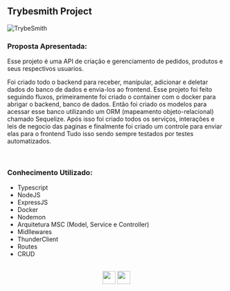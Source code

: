 ## Trybesmith Project

![TrybeSmith](https://cronicasrpg.com.br/wp-content/uploads/2015/07/Armas2.jpg)


### Proposta Apresentada: 

Esse projeto é uma API de criação e gerenciamento de pedidos, produtos e seus respectivos usuarios. 
</br>

Foi criado todo o backend para receber, manipular, adicionar e deletar dados do banco de dados e envia-los ao frontend.
Esse projeto foi feito seguindo fluxos, primeiramente foi criado o container com o docker para abrigar o backend, banco de dados.
Então foi criado os modelos para acessar esse banco utilizando um ORM (mapeamento objeto-relacional) chamado Sequelize.
Após isso foi criado todos os serviços, interações e leis de negocio das paginas e finalmente foi criado um controle para enviar elas para o frontend
Tudo isso sendo sempre testados por testes automatizados.

</br>

### Conhecimento Utilizado: 

- Typescript </br>
- NodeJS </br>
- ExpressJS </br>
- Docker </br>
- Nodemon </br>
- Arquitetura MSC (Model, Service e Controller) </br>
- Midllewares </br>
- ThunderClient </br>
- Routes </br>
- CRUD </br>

 </br>
<div align="center"> 
<a href="https://www.linkedin.com/in/lennon-xavier/" rel="nofollow"><img src="https://camo.githubusercontent.com/c00f87aeebbec37f3ee0857cc4c20b21fefde8a96caf4744383ebfe44a47fe3f/68747470733a2f2f696d672e736869656c64732e696f2f62616467652f2d4c696e6b6564496e2d2532333030373742353f7374796c653d666f722d7468652d6261646765266c6f676f3d6c696e6b6564696e266c6f676f436f6c6f723d7768697465" height="30px" data-canonical-src="https://img.shields.io/badge/-LinkedIn-%230077B5?style=for-the-badge&amp;logo=linkedin&amp;logoColor=white" style="max-width: 100%;"></a>
<a href="mailto:lennon_lxs@hotmail.com"><img src="https://camo.githubusercontent.com/571384769c09e0c66b45e39b5be70f68f552db3e2b2311bc2064f0d4a9f5983b/68747470733a2f2f696d672e736869656c64732e696f2f62616467652f476d61696c2d4431343833363f7374796c653d666f722d7468652d6261646765266c6f676f3d676d61696c266c6f676f436f6c6f723d7768697465" height="30px" data-canonical-src="https://img.shields.io/badge/Hotmail-D14836?style=for-the-badge&amp;logo=hotmail&amp;logoColor=white" style="max-width: 100%;"></a>
</div>
